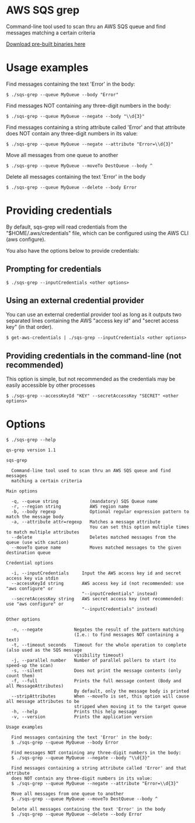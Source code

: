 # AWS SQS grep
Command-line tool used to scan thru an AWS SQS queue and find messages matching a certain criteria

[Download pre-built binaries here](https://github.com/rodrigozr/sqs-grep/releases)

# Usage examples
Find messages containing the text 'Error' in the body:
```
$ ./sqs-grep --queue MyQueue --body "Error"
```

Find messages NOT containing any three-digit numbers in the body:
```
$ ./sqs-grep --queue MyQueue --negate --body "\\d{3}"
```

Find messages containing a string attribute called 'Error' and that attribute does NOT contain any three-digit numbers in its value:     
```
$ ./sqs-grep --queue MyQueue --negate --attribute "Error=\\d{3}"
```

Move all messages from one queue to another
```
$ ./sqs-grep --queue MyQueue --moveTo DestQueue --body ^
```

Delete all messages containing the text 'Error' in the body
```
$ ./sqs-grep --queue MyQueue --delete --body Error
```

# Providing credentials
By default, sqs-grep will read credentials from the "$HOME/.aws/credentials" file, which can be configured using the AWS CLI (aws configure).

You also have the options below to provide credentials:

## Prompting for credentials
```
$ ./sqs-grep --inputCredentials <other options>
```

## Using an external credential provider
You can use an external credential provider tool as long as it outputs two separated lines
containing the AWS "access key id" and "secret access key" (in that order).
```
$ get-aws-credentials | ./sqs-grep --inputCredentials <other options>
```

## Providing credentials in the command-line (not recommended)
This option is simple, but not recommended as the credentials may be easily accessible by other processes
```
$ ./sqs-grep --accessKeyId "KEY" --secretAccessKey "SECRET" <other options>
```

# Options
```
$ ./sqs-grep --help

qs-grep version 1.1

sqs-grep

  Command-line tool used to scan thru an AWS SQS queue and find messages        
  matching a certain criteria                                                   

Main options

  -q, --queue string            (mandatory) SQS Queue name                                                    
  -r, --region string           AWS region name                                                               
  -b, --body regexp             Optional regular expression pattern to match the message body                 
  -a, --attribute attr=regexp   Matches a message attribute                                                   
                                You can set this option multiple times to match multiple attributes           
  --delete                      Deletes matched messages from the queue (use with caution)                    
  --moveTo queue name           Moves matched messages to the given destination queue                         

Credential options

  -i, --inputCredentials     Input the AWS access key id and secret access key via stdin                   
  --accessKeyId string       AWS access key id (not recommended: use "aws configure" or                    
                             "--inputCredentials" instead)                                                 
  --secretAccessKey string   AWS secret access key (not recommended: use "aws configure" or                
                             "--inputCredentials" instead)                                                 

Other options

  -n, --negate            Negates the result of the pattern matching                                    
                          (I.e.: to find messages NOT containing a text)                                
  -t, --timeout seconds   Timeout for the whole operation to complete (also used as the SQS message     
                          visibility timeout)                                                           
  -j, --parallel number   Number of parallel pollers to start (to speed-up the scan)                    
  -s, --silent            Does not print the message contents (only count them)                         
  -f, --full              Prints the full message content (Body and all MessageAttributes)              
                          By default, only the message body is printed                                  
  --stripAttributes       When --moveTo is set, this option will cause all message attributes to be     
                          stripped when moving it to the target queue                                   
  -h, --help              Prints this help message                                                      
  -v, --version           Prints the application version                                                

Usage examples

  Find messages containing the text 'Error' in the body:                        
  $ ./sqs-grep --queue MyQueue --body Error                                     
                                                                                
  Find messages NOT containing any three-digit numbers in the body:             
  $ ./sqs-grep --queue MyQueue --negate --body "\\d{3}"                         
                                                                                
  Find messages containing a string attribute called 'Error' and that attribute 
  does NOT contain any three-digit numbers in its value:                        
  $ ./sqs-grep --queue MyQueue --negate --attribute "Error=\\d{3}"              
                                                                                
  Move all messages from one queue to another                                   
  $ ./sqs-grep --queue MyQueue --moveTo DestQueue --body ^                      
                                                                                
  Delete all messages containing the text 'Error' in the body                   
  $ ./sqs-grep --queue MyQueue --delete --body Error                            
```
